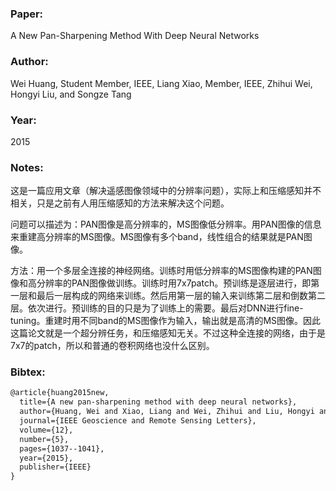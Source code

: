 ### Paper:

A New Pan-Sharpening Method With Deep Neural Networks

### Author:

Wei Huang, Student Member, IEEE, Liang Xiao, Member, IEEE, Zhihui Wei, Hongyi Liu, and Songze Tang

### Year:

2015

### Notes:

这是一篇应用文章（解决遥感图像领域中的分辨率问题），实际上和压缩感知并不相关，只是之前有人用压缩感知的方法来解决这个问题。

问题可以描述为：PAN图像是高分辨率的，MS图像低分辨率。用PAN图像的信息来重建高分辨率的MS图像。MS图像有多个band，线性组合的结果就是PAN图像。

方法：用一个多层全连接的神经网络。训练时用低分辨率的MS图像构建的PAN图像和高分辨率的PAN图像做训练。训练时用7x7patch。预训练是逐层进行，即第一层和最后一层构成的网络来训练。然后用第一层的输入来训练第二层和倒数第二层。依次进行。预训练的目的只是为了训练上的需要。最后对DNN进行fine-tuning。重建时用不同band的MS图像作为输入，输出就是高清的MS图像。因此这篇论文就是一个超分辨任务，和压缩感知无关。不过这种全连接的网络，由于是7x7的patch，所以和普通的卷积网络也没什么区别。

### Bibtex:

```latex
@article{huang2015new,
  title={A new pan-sharpening method with deep neural networks},
  author={Huang, Wei and Xiao, Liang and Wei, Zhihui and Liu, Hongyi and Tang, Songze},
  journal={IEEE Geoscience and Remote Sensing Letters},
  volume={12},
  number={5},
  pages={1037--1041},
  year={2015},
  publisher={IEEE}
}
```
